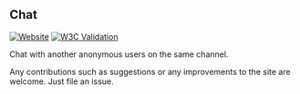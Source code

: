 
## Chat

[![Website](https://img.shields.io/website?url=https%3A%2F%2Fchat.eidoriantan.tech)](https://chat.eidoriantan.tech)
[![W3C Validation](https://img.shields.io/w3c-validation/html?targetUrl=https%3A%2F%2Fchat.eidoriantan.tech)](https://chat.eidoriantan.tech)

Chat with another anonymous users on the same channel.

Any contributions such as suggestions or any improvements to the site are welcome.
Just file an issue.
